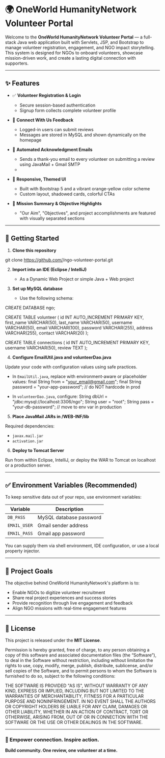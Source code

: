 # 🌍 OneWorld HumanityNetwork Volunteer Portal

Welcome to the **OneWorld HumanityNetwork Volunteer Portal** — a full-stack Java web application built with Servlets, JSP, and Bootstrap to manage volunteer registration, engagement, and NGO impact storytelling. This system is designed for NGOs to onboard volunteers, showcase mission-driven work, and create a lasting digital connection with supporters.

---

## ✨ Features

- ✅ **Volunteer Registration & Login**
  - Secure session-based authentication
  - Signup form collects complete volunteer profile

- 💬 **Connect With Us Feedback**
  - Logged-in users can submit reviews
  - Messages are stored in MySQL and shown dynamically on the homepage

- 💌 **Automated Acknowledgment Emails**
  - Sends a thank-you email to every volunteer on submitting a review using JavaMail + Gmail SMTP
  - 
- 🎨 **Responsive, Themed UI**
  - Built with Bootstrap 5 and a vibrant orange-yellow color scheme
  - Custom layout, shadowed cards, colorful CTAs

- 🧭 **Mission Summary & Objective Highlights**
  - "Our Aim", "Objectives", and project accomplishments are featured with visually separated sections

---

## 🚀 Getting Started

1. **Clone this repository**

git clone https://github.com/<your-username>/ngo-volunteer-portal.git


2. **Import into an IDE (Eclipse / IntelliJ)**
   - As a Dynamic Web Project or simple Java + Web project

3. **Set up MySQL database**
   - Use the following schema:

CREATE DATABASE ngo;

CREATE TABLE volunteer (
id INT AUTO_INCREMENT PRIMARY KEY,
first_name VARCHAR(50),
last_name VARCHAR(50),
username VARCHAR(50),
email VARCHAR(100),
password VARCHAR(255),
address VARCHAR(255),
contact VARCHAR(20)
);

CREATE TABLE connections (
id INT AUTO_INCREMENT PRIMARY KEY,
username VARCHAR(50),
review TEXT
);


4. **Configure EmailUtil.java and volunteerDao.java**

Update your code with configuration values using safe practices.

- In `EmailUtil.java`, replace with environment-aware or placeholder values:
final String from = "your_email@gmail.com";
final String password = "your-app-password"; // do NOT hardcode in prod


- In `volunteerDao.java`, configure:
String dbUrl = "jdbc:mysql://localhost:3306/ngo";
String user = "root";
String pass = "your-db-password"; // move to env var in production


5. **Place JavaMail JARs in /WEB-INF/lib**

Required dependencies:
- `javax.mail.jar`
- `activation.jar`

6. **Deploy to Tomcat Server**

Run from within Eclipse, IntelliJ, or deploy the WAR to Tomcat on localhost or a production server.

---

## ✅ Environment Variables (Recommended)

To keep sensitive data out of your repo, use environment variables:

| Variable       | Description                           |
|----------------|---------------------------------------|
| `DB_PASS`      | MySQL database password               |
| `EMAIL_USER`   | Gmail sender address                  |
| `EMAIL_PASS`   | Gmail app password                    |

You can supply them via shell environment, IDE configuration, or use a local property injector.

---

## 🙌 Project Goals

The objective behind OneWorld HumanityNetwork's platform is to:

- Enable NGOs to digitize volunteer recruitment
- Share real project experiences and success stories
- Provide recognition through live engagement and feedback
- Align NGO missions with real-time engagement features

---

## 📝 License

This project is released under the **MIT License**.

Permission is hereby granted, free of charge, to any person obtaining a copy
of this software and associated documentation files (the “Software”), to deal
in the Software without restriction, including without limitation the rights
to use, copy, modify, merge, publish, distribute, sublicense, and/or sell
copies of the Software, and to permit persons to whom the Software is
furnished to do so, subject to the following conditions:

THE SOFTWARE IS PROVIDED "AS IS", WITHOUT WARRANTY OF ANY KIND, EXPRESS OR
IMPLIED, INCLUDING BUT NOT LIMITED TO THE WARRANTIES OF MERCHANTABILITY,
FITNESS FOR A PARTICULAR PURPOSE AND NONINFRINGEMENT. IN NO EVENT SHALL THE
AUTHORS OR COPYRIGHT HOLDERS BE LIABLE FOR ANY CLAIM, DAMAGES OR OTHER
LIABILITY, WHETHER IN AN ACTION OF CONTRACT, TORT OR OTHERWISE, ARISING FROM,
OUT OF OR IN CONNECTION WITH THE SOFTWARE OR THE USE OR OTHER DEALINGS IN THE
SOFTWARE.


---

### 🚀 Empower connection. Inspire action.  
**Build community. One review, one volunteer at a time.**


